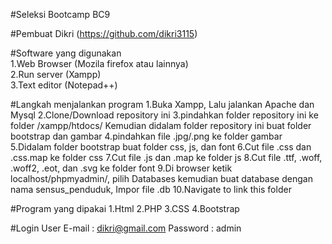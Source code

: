 #Seleksi Bootcamp
BC9

#Pembuat
Dikri (https://github.com/dikri3115)

#Software yang digunakan<br>
1.Web Browser (Mozila firefox atau lainnya)<br>
2.Run server (Xampp)<br>
3.Text editor (Notepad++)<br>

#Langkah menjalankan program
1.Buka Xampp, Lalu jalankan Apache dan Mysql
2.Clone/Download repository ini
3.pindahkan folder repository ini ke folder /xampp/htdocs/
  Kemudian didalam folder repository ini buat folder bootstrap dan gambar
4.pindahkan file .jpg/.png ke folder gambar
5.Didalam folder bootstrap buat folder css, js, dan font
6.Cut file .css dan .css.map ke folder css
7.Cut file .js dan .map ke folder js
8.Cut file .ttf, .woff, .woff2, .eot, dan .svg ke folder font
9.Di browser ketik localhost/phpmyadmin/, pilih Databases kemudian buat database dengan nama sensus_penduduk, Impor file .db
10.Navigate to link this folder

#Program yang dipakai
1.Html
2.PHP
3.CSS
4.Bootstrap

#Login User
E-mail : dikri@gmail.com
Password : admin
